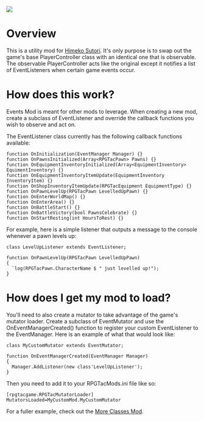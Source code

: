 ![](https://i.imgur.com/s1qm4Ak.png)

# Overview
This is a utility mod for [Himeko Sutori](https://himekosutori.com/). It's only purpose is to swap out the game's base PlayerController class with an identical one that is observable. The observable PlayerController acts like the original except it notifies a list of EventListeners when certain game events occur. 

# How does this work?
Events Mod is meant for other mods to leverage. When creating a new mod, create a subclass of EventListener and override the callback functions you wish to observe and act on.

The EventListener class currently has the following callback functions available:

```UnrealScript
function OnInitialization(EventManager Manager) {}
function OnPawnsInitialized(Array<RPGTacPawn> Pawns) {}
function OnEquipmentInventoryInitialized(Array<EquipmentInventory> EquimentInventory) {}
function OnEquipmentInventoryItemUpdate(EquipmentInventory InventoryItem) {}
function OnShopInventoryItemUpdate(RPGTacEquipment EquipmentType) {}
function OnPawnLevelUp(RPGTacPawn LevelledUpPawn) {}
function OnEnterWorldMap() {}
function OnEnterArea() {}
function OnBattleStart() {}
function OnBattleVictory(bool PawnsCelebrate) {}
function OnStartResting(int HoursToRest) {}
```
For example, here is a simple listener that outputs a message to the console whenever a pawn levels up:

```UnrealScript
class LevelUpListener extends EventListener;

function OnPawnLevelUp(RPGTacPawn LevelledUpPawn) 
{
  `log(RPGTacPawn.CharacterName $ " just levelled up!");
}
```

# How does I get my mod to load?
You'll need to also create a mutator to take advantage of the game's mutator loader. Create a subclass of EventMutator and use the OnEventManagerCreated() function to register your custom EventListener to the EventManager. Here is an example of what that would look like:

```UnrealScript
class MyCustomMutator extends EventMutator;

function OnEventManagerCreated(EventManager Manager)
{
  Manager.AddListener(new class'LevelUpListener');
}
```

Then you need to add it to your RPGTacMods.ini file like so:
```
[rpgtacgame.RPGTacMutatorLoader]
MutatorsLoaded=MyCustomMod.MyCustomMutator
```

For a fuller example, check out the [More Classes Mod](https://github.com/solimodsthings/MoreClassesMod).

